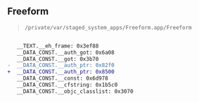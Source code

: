## Freeform

> `/private/var/staged_system_apps/Freeform.app/Freeform`

```diff

   __TEXT.__eh_frame: 0x3ef88
   __DATA_CONST.__auth_got: 0x6a08
   __DATA_CONST.__got: 0x3b70
-  __DATA_CONST.__auth_ptr: 0x82f0
+  __DATA_CONST.__auth_ptr: 0x8500
   __DATA_CONST.__const: 0x6d978
   __DATA_CONST.__cfstring: 0x1b5c0
   __DATA_CONST.__objc_classlist: 0x3070

```
